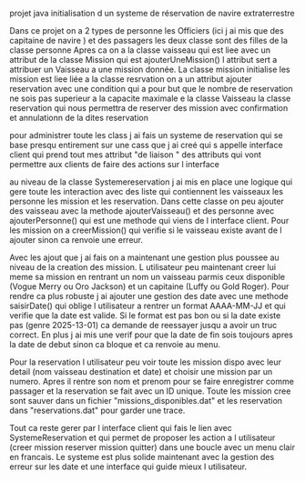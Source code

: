 projet java initialisation d un systeme de réservation de navire extraterrestre

Dans ce projet on a 2 types de personne les Officiers (ici j ai mis que des capitaine de navire ) et des passagers les deux classe sont des filles de la classe personne
Apres ca on a la classe vaisseau qui est liee avec un attribut de la classe Mission qui est ajouterUneMission() l attribut sert a attribuer un Vaisseau a une mission donnée.
La classe mission initialise les mission est liee liée a la classe resrvation on a un attribut ajouter reservation avec  une condition qui a pour but que le nombre de reservation ne sois pas superieur a la capacite maximale e la classe Vaisseau
la classe reservation qui nous permettra de reserver des mission  avec confirmation et annulationn de la dites reservation

pour administrer toute les class  j ai fais un systeme de reservation qui se base presqu entirement sur une cass que j ai creé qui s appelle interface client qui prend tout mes attribut "de liaison " des attributs qui vont permettre aux clients
de faire des actions sur l interface

au niveau de la classe Systemereservation j ai mis en place une logique qui gere toute les interaction avec des liste qui contiennent les vaisseaux les personne les mission et les reservation. Dans cette classe on peu ajouter des vaisseau avec la methode ajouterVaisseau() et des personne avec ajouterPersonne() qui est une methode qui viens de l interface client. Pour les mission on a creerMission() qui verifie si le vaisseau existe avant de l ajouter sinon ca renvoie une erreur.

Avec les ajout que j ai fais on a maintenant une gestion plus poussee au niveau de la creation des mission. L utilisateur peu maintenant creer lui meme sa mission en rentrant un nom un vaisseau parmis ceux disponible (Vogue Merry ou Oro Jackson) et un capitaine (Luffy ou Gold Roger). Pour rendre ca plus robuste j ai ajouter une gestion des date avec une methode saisirDate() qui oblige l utilisateur a rentrer un format AAAA-MM-JJ et qui verifie que la date est valide. Si le format est pas bon ou si la date existe pas (genre 2025-13-01) ca demande de reessayer jusqu a avoir un truc correct. En plus j ai mis une verif pour que la date de fin sois toujours apres la date de debut sinon ca bloque et ca renvoie au menu.

Pour la reservation l utilisateur peu voir toute les mission dispo avec leur detail (nom vaisseau destination et date) et choisir une mission par un numero. Apres il rentre son nom et prenom pour se faire enregistrer comme passager et la reservation se fait avec un ID unique. Toute les mission cree sont sauver dans un fichier "missions_disponibles.dat" et les reservation dans "reservations.dat" pour garder une trace.

Tout ca reste gerer par l interface client qui fais le lien avec SystemeReservation et qui permet de proposer les action a l utilisateur (creer mission reserver mission quitter) dans une boucle avec un menu clair en francais. Le systeme est plus solide maintenant avec la gestion des erreur sur les date et une interface qui guide mieux l utilisateur.
